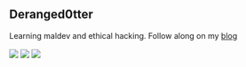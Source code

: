 ## Deranged0tter
Learning maldev and ethical hacking. Follow along on my [blog](https://deranged0tters-pond.gitbook.io/deranged0tter/)

<a>
  <img align="center" src="https://github-readme-stats.vercel.app/api?username=Deranged0tter&show_icons=true&theme=tokyonight" />
</a>
<a>
  <img align="center" src="https://github-readme-stats.vercel.app/api/top-langs/?username=Deranged0tter&layout=compact&show_icons=true&theme=tokyonight" />
</a>
<a>
  <img align="center" src="https://www.hackthebox.com/badge/image/1090080" />
</a>

